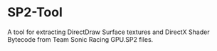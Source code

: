 # SP2-Tool
A tool for extracting DirectDraw Surface textures and DirectX Shader Bytecode from Team Sonic Racing GPU.SP2 files.
